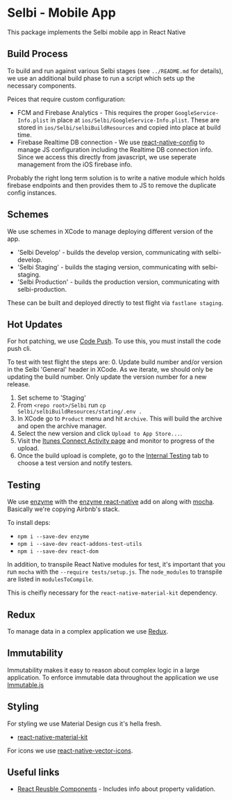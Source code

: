 Selbi - Mobile App
==================

This package implements the Selbi mobile app in React Native

Build Process
-------------

To build and run against various Selbi stages (see `../README.md` for details), we use an additional
build phase to run a script which sets up the necessary components.

Peices that require custom configuration:
- FCM and Firebase Analytics - This requires the proper `GoogleService-Info.plist` in place at
`ios/Selbi/GoogleService-Info.plist`. These are stored in `ios/Selbi/selbiBuildResources` and copied
 into place at build time.
- Firebase Realtime DB connection - We use [react-native-config](https://github.com/luggit/react-native-config)
to manage JS configuration including the Realtime DB connection info. Since we access this directly
from javascript, we use seperate management from the iOS firebase info.

Probably the right long term solution is to write a native module which holds firebase endpoints
and then provides them to JS to remove the duplicate config instances.

Schemes
-------
We use schemes in XCode to manage deploying different version of the app.

- 'Selbi Develop' - builds the develop version, communicating with selbi-develop.
- 'Selbi Staging' - builds the staging version, communicating with selbi-staging.
- 'Selbi Production' - builds the production version, communicating with selbi-production.

These can be built and deployed directly to test flight via `fastlane staging`.


Hot Updates
-----------

For hot patching, we use [Code Push](https://microsoft.github.io/code-push/). To use this, you
must install the code push cli.

To test with test flight the steps are:
0. Update build number and/or version in the Selbi 'General' header in XCode. As we iterate, we should
only be updating the build number. Only update the version number for a new release.
1. Set scheme to 'Staging'
2. From `<repo root>/Selbi` run `cp Selbi/selbiBuildResources/stating/.env .`
3. In XCode go to `Product` menu and hit `Archive`. This will build the archive and open the archive
manager.
4. Select the new version and click `Upload to App Store...`.
5. Visit the [Itunes Connect Activity page](https://itunesconnect.apple.com/WebObjects/iTunesConnect.woa/ra/ng/app/1156524902/activity/ios/builds)
 and monitor to progress of the upload.
6. Once the build upload is complete, go to the [Internal Testing](https://itunesconnect.apple.com/WebObjects/iTunesConnect.woa/ra/ng/app/1156524902/testflight/internal)
tab to choose a test version and notify testers.

Testing
-------

We use [enzyme](https://github.com/airbnb/enzyme) with the
[enzyme react-native](https://github.com/airbnb/enzyme/blob/master/docs/guides/react-native.md) add
on along with [mocha](https://mochajs.org/). Basically we're copying Airbnb's stack.

To install deps:
- `npm i --save-dev enzyme`
- `npm i --save-dev react-addons-test-utils`
- `npm i --save-dev react-dom`

In addition, to transpile React Native modules for test, it's important that you run `mocha` with
the `--require tests/setup.js`. The `node_modules` to transpile are listed in `modulesToCompile`.

This is cheifly necessary for the `react-native-material-kit` dependency.

Redux
-----
To manage data in a complex application we use
[Redux](http://redux.js.org/docs/introduction/index.html).


Immutability
------------
Immutability makes it easy to reason about complex logic in a large application. To enforce
immutable data throughout the application we use
[Immutable.js](https://facebook.github.io/immutable-js/)

Styling
-------
For styling we use Material Design cus it's hella fresh.

- [react-native-material-kit](https://github.com/xinthink/react-native-material-kit)

For icons we use [react-native-vector-icons](https://github.com/oblador/react-native-vector-icons).


Useful links
------------
- [React Reusble Components](https://facebook.github.io/react/docs/reusable-components.html) -
Includes info about property validation.